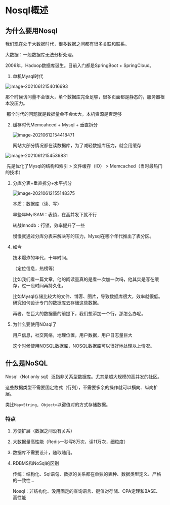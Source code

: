 # Nosql概述

## 为什么要用Nosql

我们现在处于大数据时代，很多数据之间都有很多关联和联系。

大数据：一般数据库无法分析处理。

2006年，Hadoop数据库诞生。目前入门都是SpringBoot + SpringCloud。



1. 单机Mysql时代

![image-20210612154016693](C:\Users\Administrator\Documents\Java\RedisCourse\notebooks\imgs\1\image-20210612154016693.png)

​		那个时候访问量不会很大，单个数据库完全足够，很多页面都是静态的，服务器根本没压力。

​		那个时代的问题就是数据量会不会太大，本机资源是否足够

2. 缓存时代Memcahced + Mysql + 垂直拆分

   ![image-20210612154418471](C:\Users\Administrator\Documents\Java\RedisCourse\notebooks\imgs\1\image-20210612154418471.png)

   网站大部分情况都在读数据库，为了减轻数据库压力，就会用缓存

![image-20210612154536831](C:\Users\Administrator\Documents\Java\RedisCourse\notebooks\imgs\1\image-20210612154536831.png)

​		先是优化了Mysql的结构和索引 > 文件缓存（IO） > Memcached（当时最热门的技术）

3. 分库分表+垂直拆分+水平拆分

   ![image-20210612155148375](C:\Users\Administrator\Documents\Java\RedisCourse\notebooks\imgs\1\image-20210612155148375.png)

   本质：数据库（读、写）

   早些年MyISAM：表锁，在高并发下就不行

   转战Innodb：行锁，效率提升了一些

   慢慢就通过分库分表来解决写的压力，Mysql在哪个年代推出了表分区。

4. 如今

   技术爆炸的年代，十年时间。

   （定位信息，热榜等）

   比如我们看一篇文章，他的阅读量真的是看一次加一次吗，他其实是写在缓存，过一段时间再持久化。

   比如Mysql存储比较大的文件、博客、图片，导致数据库很大，效率就很低。研究如何设计专门的数据库去存储这些数据。

   再者，在巨大的数据量的前提下，我们想添加一个行，那怎么办呢。

5. 为什么要使用NOsql了

   用户信息，社交网络，地理位置，用户数据，用户日志量巨大

   这个时候使用NOSQL数据库，NOSQL数据库可以很好地处理以上情况。



## 什么是NoSQL

Nosql（Not only sql）泛指非关系型数据库。尤其是超大规模的高并发的社区。

这些数据类型不需要固定格式（行列），不需要多余的操作就可以横向、纵向扩展。

类比`Map<String, Object>`以键值对的方式存储数据。

###  特点

1. 方便扩展（数据之间没有关系）

2. 大数据量高性能（Redis一秒写8万次，读11万次，细粒度）

3. 数据库不需要设计，随取随用。

4. RDBMS和NoSql的区别

   传统：结构化、Sql语句、数据的关系都在单独的表种、数据类型定义、严格的一致性...

   Nosql：非结构化、没用固定的查询语言、键值对存储、CPA定理和BASE、高性能



